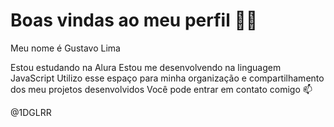 # Boas vindas ao meu perfil 💙💙
Meu nome é Gustavo Lima


Estou estudando na Alura
Estou me desenvolvendo na linguagem JavaScript
Utilizo esse espaço para minha organização e compartilhamento dos meu projetos desenvolvidos
Você pode entrar em contato comigo 📫

@1DGLRR
